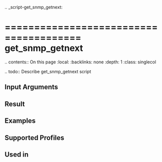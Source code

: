.. _script-get_snmp_getnext:

=======================================
get_snmp_getnext
=======================================

.. contents:: On this page
    :local:
    :backlinks: none
    :depth: 1
    :class: singlecol

.. todo::
    Describe get_snmp_getnext script

Input Arguments
---------------

Result
------

Examples
--------

Supported Profiles
------------------

Used in
-------
